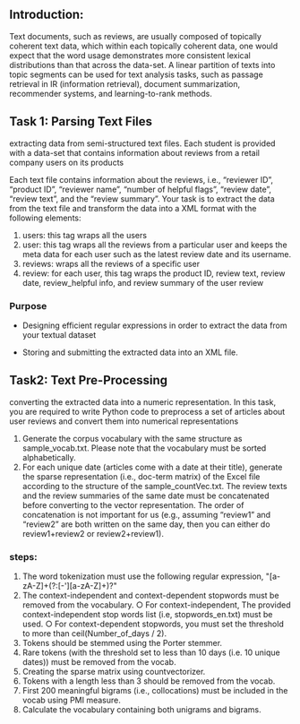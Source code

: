 ## Introduction:
Text documents, such as reviews, are usually composed of topically coherent text data, which
within each topically coherent data, one would expect that the word usage demonstrates more
consistent lexical distributions than that across the data-set. A linear partition of texts into topic
segments can be used for text analysis tasks, such as passage retrieval in IR (information
retrieval), document summarization, recommender systems, and learning-to-rank methods.

## Task 1: Parsing Text Files

extracting data from semi-structured text files. Each student is provided with a data-set that contains
information about reviews from a retail company users on its products

Each text file contains information about the reviews, i.e., “reviewer ID”, “product ID”, “reviewer name”,
“number of helpful flags”, “review date”, “review text”, and the “review summary”. Your
task is to extract the data from the text file and transform the data into a XML format with the
following elements:
1. users: this tag wraps all the users
2. user: this tag wraps all the reviews from a particular user and keeps the meta data for
each user such as the latest review date and its username.
3. reviews: wraps all the reviews of a specific user
4. review: for each user, this tag wraps the product ID, review text, review date,
review_helpful info, and review summary of the user review

### Purpose

* Designing efficient regular expressions in order to extract the data from your textual
dataset

* Storing and submitting the extracted data into an XML file.


## Task2:  Text Pre-Processing

converting the extracted data
into a numeric representation. In this task, you are required to write Python code to preprocess a
set of articles about user reviews and convert them into numerical representations 

1. Generate the corpus vocabulary with the same structure as sample_vocab.txt. Please
note that the vocabulary must be sorted alphabetically.
2. For each unique date (articles come with a date at their title), generate the sparse
representation (i.e., doc-term matrix) of the Excel file according to the structure of the
sample_countVec.txt. The review texts and the review summaries of the same date
must be concatenated before converting to the vector representation. The order of
concatenation is not important for us (e.g., assuming “review1” and “review2” are both
written on the same day, then you can either do review1+review2 or review2+review1).

### steps:

1. The word tokenization must use the following regular expression,
"[a-zA-Z]+(?:[-'][a-zA-Z]+)?"
2. The context-independent and context-dependent stopwords must be removed from
the vocabulary.
○ For context-independent, The provided context-independent stop words list (i.e,
stopwords_en.txt) must be used.
○ For context-dependent stopwords, you must set the threshold to more than
ceil(Number_of_days / 2).
3. Tokens should be stemmed using the Porter stemmer.
4. Rare tokens (with the threshold set to less than 10 days (i.e. 10 unique dates)) must
be removed from the vocab.
5. Creating the sparse matrix using countvectorizer.
6. Tokens with a length less than 3 should be removed from the vocab.
7. First 200 meaningful bigrams (i.e., collocations) must be included in the vocab using
PMI measure.
8. Calculate the vocabulary containing both unigrams and bigrams.
